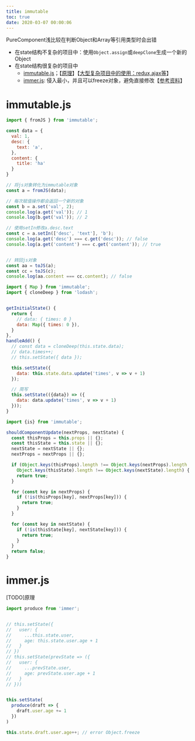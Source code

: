 ```yaml
---
title: immutable
toc: true
date: 2020-03-07 00:00:06
---
```



PureComponent浅比较在判断Object和Array等引用类型时会出错
* 在state结构不复杂的项目中：使用`Object.assign`或`deepClone`生成一个新的Object
* 在state结构很复杂的项目中
  * [immutable.js](https://github.com/immutable-js/immutable-js)；【[原理](https://github.com/camsong/blog/issues/3)】【[大型复杂项目中的使用：redux,ajax等](https://juejin.im/post/5948985ea0bb9f006bed7472)】
  * [immer.js](https://immerjs.github.io/immer/docs/example-setstate): 侵入最小，并且可以freeze对象，避免直接修改【[参考资料](https://juejin.im/post/5e83e532f265da47e02a6d5a)】


# immutable.js
```js
import { fromJS } from 'immutable';

const data = {
  val: 1,
  desc: {
    text: 'a',
  },
  content: {
    title: 'ha'
  }
}

// 将js对象转化为immutable对象
const a = fromJS(data);

// 每次赋值操作都会返回一个新的对象
const b = a.set('val', 2);
console.log(a.get('val')); // 1
console.log(b.get('val')); // 2

// 使用setIn修改a.desc.text
const c = a.setIn(['desc', 'text'], 'b');
console.log(a.get('desc') === c.get('desc')); // false
console.log(a.get('content') === c.get('content')); // true


// 转回js对象
const aa = toJS(a); 
const cc = toJS(c);
console.log(aa.content === cc.content); // false

```

```js
import { Map } from 'immutable';
import { cloneDeep } from 'lodash';


getInitialState() {
  return {
    // data: { times: 0 }
    data: Map({ times: 0 }),
  }
},
handleAdd() {
  // const data = cloneDeep(this.state.data);
  // data.times++;
  // this.setState({ data });

  this.setState({
    data: this.state.data.update('times', v => v + 1)
  });

  // 简写
  this.setState(({data}) => ({
    data: data.update('times', v => v + 1)
  }));
}
```

```js
import {is} from 'immutable';

shouldComponentUpdate(nextProps, nextState) {
  const thisProps = this.props || {};
  const thisState = this.state || {};
  nextState = nextState || {};
  nextProps = nextProps || {};

  if (Object.keys(thisProps).length !== Object.keys(nextProps).length ||
    Object.keys(thisState).length !== Object.keys(nextState).length) {
    return true;
  }

  for (const key in nextProps) {
    if (!is(thisProps[key], nextProps[key])) {
      return true;
    }
  }

  for (const key in nextState) {
    if (!is(thisState[key], nextState[key])) {
      return true;
    }
  }
  return false;
}
```


# immer.js
[TODO]原理

```js
import produce from 'immer';


// this.setState({
//   user: {
//     ...this.state.user,
//     age: this.state.user.age + 1
//   }
// })
// this.setState(prevState => ({
//   user: {
//     ...prevState.user,
//     age: prevState.user.age + 1
//   }
// }))


this.setState(
  produce(draft => {
    draft.user.age += 1
  })
)

this.state.draft.user.age++; // error Object.freeze
```
